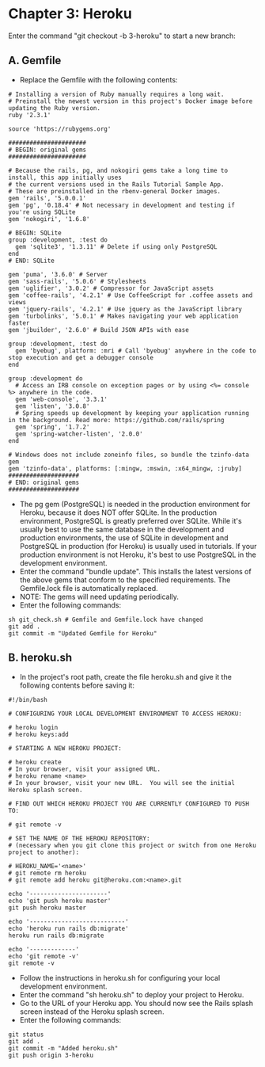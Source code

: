 # Chapter 3: Heroku

Enter the command "git checkout -b 3-heroku" to start a new branch:

## A. Gemfile
*  Replace the Gemfile with the following contents:
```
# Installing a version of Ruby manually requires a long wait.
# Preinstall the newest version in this project's Docker image before updating the Ruby version.
ruby '2.3.1'

source 'https://rubygems.org'

######################
# BEGIN: original gems
######################

# Because the rails, pg, and nokogiri gems take a long time to install, this app initially uses
# the current versions used in the Rails Tutorial Sample App.
# These are preinstalled in the rbenv-general Docker images.
gem 'rails', '5.0.0.1'
gem 'pg', '0.18.4' # Not necessary in development and testing if you're using SQLite
gem 'nokogiri', '1.6.8'

# BEGIN: SQLite
group :development, :test do
  gem 'sqlite3', '1.3.11' # Delete if using only PostgreSQL
end
# END: SQLite

gem 'puma', '3.6.0' # Server
gem 'sass-rails', '5.0.6' # Stylesheets
gem 'uglifier', '3.0.2' # Compressor for JavaScript assets
gem 'coffee-rails', '4.2.1' # Use CoffeeScript for .coffee assets and views
gem 'jquery-rails', '4.2.1' # Use jquery as the JavaScript library
gem 'turbolinks', '5.0.1' # Makes navigating your web application faster
gem 'jbuilder', '2.6.0' # Build JSON APIs with ease

group :development, :test do
  gem 'byebug', platform: :mri # Call 'byebug' anywhere in the code to stop execution and get a debugger console
end

group :development do
  # Access an IRB console on exception pages or by using <%= console %> anywhere in the code.
  gem 'web-console', '3.3.1'
  gem 'listen', '3.0.8'
  # Spring speeds up development by keeping your application running in the background. Read more: https://github.com/rails/spring
  gem 'spring', '1.7.2'
  gem 'spring-watcher-listen', '2.0.0'
end

# Windows does not include zoneinfo files, so bundle the tzinfo-data gem
gem 'tzinfo-data', platforms: [:mingw, :mswin, :x64_mingw, :jruby]
####################
# END: original gems
####################
```
*  The pg gem (PostgreSQL) is needed in the production environment for Heroku, because it does NOT offer SQLite.  In the production environment, PostgreSQL is greatly preferred over SQLite.  While it's usually best to use the same database in the development and production environments, the use of SQLite in development and PostgreSQL in production (for Heroku) is usually used in tutorials.  If your production environment is not Heroku, it's best to use PostgreSQL in the development environment.
*  Enter the command "bundle update".  This installs the latest versions of the above gems that conform to the specified requirements.  The Gemfile.lock file is automatically replaced.
*  NOTE: The gems will need updating periodically.
*  Enter the following commands: 
```
sh git_check.sh # Gemfile and Gemfile.lock have changed
git add .
git commit -m "Updated Gemfile for Heroku"
```

## B. heroku.sh
* In the project's root path, create the file heroku.sh and give it the following contents before saving it:
```
#!/bin/bash

# CONFIGURING YOUR LOCAL DEVELOPMENT ENVIRONMENT TO ACCESS HEROKU:

# heroku login
# heroku keys:add

# STARTING A NEW HEROKU PROJECT:

# heroku create
# In your browser, visit your assigned URL.
# heroku rename <name>
# In your browser, visit your new URL.  You will see the initial Heroku splash screen.

# FIND OUT WHICH HEROKU PROJECT YOU ARE CURRENTLY CONFIGURED TO PUSH TO:

# git remote -v

# SET THE NAME OF THE HEROKU REPOSITORY:
# (necessary when you git clone this project or switch from one Heroku project to another):

# HEROKU_NAME='<name>'
# git remote rm heroku
# git remote add heroku git@heroku.com:<name>.git

echo '----------------------'
echo 'git push heroku master'
git push heroku master

echo '---------------------------'
echo 'heroku run rails db:migrate'
heroku run rails db:migrate

echo '-------------'
echo 'git remote -v'
git remote -v
```
* Follow the instructions in heroku.sh for configuring your local development environment.
* Enter the command "sh heroku.sh" to deploy your project to Heroku.
* Go to the URL of your Heroku app.  You should now see the Rails splash screen instead of the Heroku splash screen.
* Enter the following commands:
```
git status
git add .
git commit -m "Added heroku.sh"
git push origin 3-heroku
